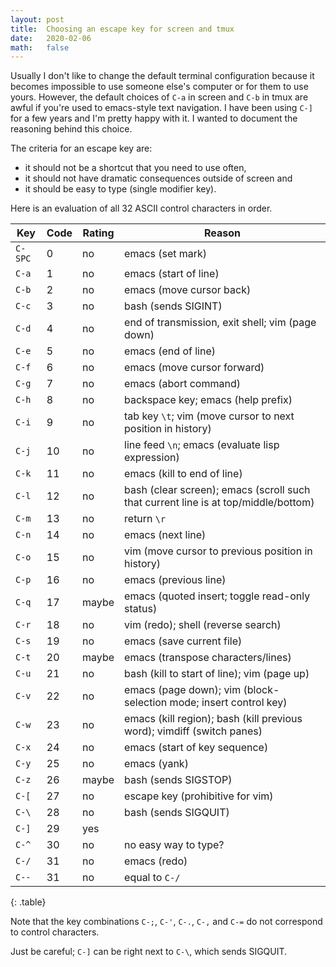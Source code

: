 ```yaml
---
layout: post
title:  Choosing an escape key for screen and tmux
date:   2020-02-06
math:   false
---
```


Usually I don't like to change the default terminal configuration because it becomes impossible to use someone else's computer or for them to use yours.
However, the default choices of `C-a` in screen and `C-b` in tmux are awful if you're used to emacs-style text navigation.
I have been using `C-]` for a few years and I'm pretty happy with it.
I wanted to document the reasoning behind this choice.

The criteria for an escape key are:
* it should not be a shortcut that you need to use often,
* it should not have dramatic consequences outside of screen and
* it should be easy to type (single modifier key).

Here is an evaluation of all 32 ASCII control characters in order.

Key | Code | Rating | Reason
----|------|--------|-------
`C-SPC` | 0 | no | emacs (set mark)
`C-a` | 1 | no | emacs (start of line)
`C-b` | 2 | no | emacs (move cursor back)
`C-c` | 3 | no | bash (sends SIGINT)
`C-d` | 4 | no | end of transmission, exit shell; vim (page down)
`C-e` | 5 | no | emacs (end of line)
`C-f` | 6 | no | emacs (move cursor forward)
`C-g` | 7 | no | emacs (abort command)
`C-h` | 8 | no | backspace key; emacs (help prefix)
`C-i` | 9 | no | tab key `\t`; vim (move cursor to next position in history)
`C-j` | 10 | no | line feed `\n`; emacs (evaluate lisp expression)
`C-k` | 11 | no | emacs (kill to end of line)
`C-l` | 12 | no | bash (clear screen); emacs (scroll such that current line is at top/middle/bottom)
`C-m` | 13 | no | return `\r`
`C-n` | 14 | no | emacs (next line)
`C-o` | 15 | no | vim (move cursor to previous position in history)
`C-p` | 16 | no | emacs (previous line)
`C-q` | 17 | maybe | emacs (quoted insert; toggle read-only status)
`C-r` | 18 | no | vim (redo); shell (reverse search)
`C-s` | 19 | no | emacs (save current file)
`C-t` | 20 | maybe | emacs (transpose characters/lines)
`C-u` | 21 | no | bash (kill to start of line); vim (page up)
`C-v` | 22 | no | emacs (page down); vim (block-selection mode; insert control key)
`C-w` | 23 | no | emacs (kill region); bash (kill previous word); vimdiff (switch panes)
`C-x` | 24 | no | emacs (start of key sequence)
`C-y` | 25 | no | emacs (yank)
`C-z` | 26 | maybe | bash (sends SIGSTOP)
`C-[` | 27 | no | escape key (prohibitive for vim)
`C-\` | 28 | no | bash (sends SIGQUIT)
`C-]` | 29 | yes |
`C-^` | 30 | no | no easy way to type?
`C-/` | 31 | no | emacs (redo)
`C--` | 31 | no | equal to `C-/`
{: .table}

Note that the key combinations `C-;`, `C-'`, `C-.`, `C-,` and `C-=` do not correspond to control characters.

Just be careful; `C-]` can be right next to `C-\`, which sends SIGQUIT.
